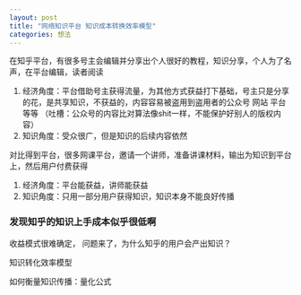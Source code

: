 ```yaml
---
layout: post
title: "网络知识平台 知识成本转换效率模型"
categories: 想法
---
```


在知乎平台，有很多号主会编辑并分享出个人很好的教程，知识分享，个人为了名声，在平台编辑，读者阅读

1. 经济角度：平台借助号主获得流量，为其他方式获益打下基础，号主只是分享的花，是共享知识，不获益的，内容容易被盗用到盗用者的公众号 网站 平台等等 （吐槽：公众号的内容比对算法像shit一样，不能保护好别人的版权内容）
2. 知识角度：受众很广，但是知识的后续内容依然

对比得到平台，很多网课平台，邀请一个讲师，准备讲课材料，输出为知识到平台上，然后用户付费获得

1. 经济角度：平台能获益，讲师能获益
2. 知识角度：只用一部分用户获得知识，知识本身不能良好传播

### 发现知乎的知识上手成本似乎很低啊

收益模式很难确定， 问题来了，为什么知乎的用户会产出知识？

知识转化效率模型

如何衡量知识传播：量化公式 

